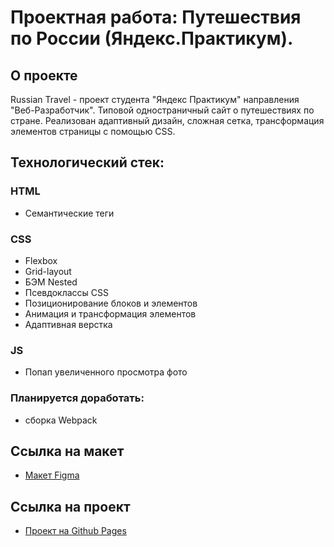 # Проектная работа: Путешествия по России (Яндекс.Практикум).

## О проекте
Russian Travel - проект студента "Яндекс Практикум" направления "Веб-Разработчик". Типовой одностраничный сайт о путешествиях по стране.
Реализован адаптивный дизайн, сложная сетка, трансформация элементов страницы с помощью CSS.

## Технологический стек:
### HTML
* Семантические теги
### СSS
* Flexbox
* Grid-layout
* БЭМ Nested
* Псевдоклассы CSS
* Позиционирование блоков и элементов
* Анимация и трансформация элементов
* Адаптивная верстка
### JS
* Попап увеличенного просмотра фото

### Планируется доработать:
- сборка Webpack

## Ссылка на макет
* [Макет Figma](https://www.figma.com/file/5S2WSbEFL6awjVWJ0NWL8Q/Sprint-3_-Russia-_-desktop-mobile?node-id=28503%3A0)

## Ссылка на проект
* [Проект на Github Pages](https://andryuha-nikolaev.github.io/russian-travel/)
